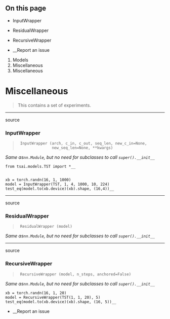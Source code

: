 ## On this page

  * InputWrapper
  * ResidualWrapper
  * RecursiveWrapper



  * __Report an issue



  1. Models
  2. Miscellaneous
  3. Miscellaneous



# Miscellaneous

> This contains a set of experiments.

* * *

source

### InputWrapper

> 
>      InputWrapper (arch, c_in, c_out, seq_len, new_c_in=None,
>                    new_seq_len=None, **kwargs)

_Same as`nn.Module`, but no need for subclasses to call `super().__init__`_
    
    
    from tsai.models.TST import *__
    
    
    xb = torch.randn(16, 1, 1000)
    model = InputWrapper(TST, 1, 4, 1000, 10, 224)
    test_eq(model.to(xb.device)(xb).shape, (16,4))__

* * *

source

### ResidualWrapper

> 
>      ResidualWrapper (model)

_Same as`nn.Module`, but no need for subclasses to call `super().__init__`_

* * *

source

### RecursiveWrapper

> 
>      RecursiveWrapper (model, n_steps, anchored=False)

_Same as`nn.Module`, but no need for subclasses to call `super().__init__`_
    
    
    xb = torch.randn(16, 1, 20)
    model = RecursiveWrapper(TST(1, 1, 20), 5)
    test_eq(model.to(xb.device)(xb).shape, (16, 5))__

  * __Report an issue


